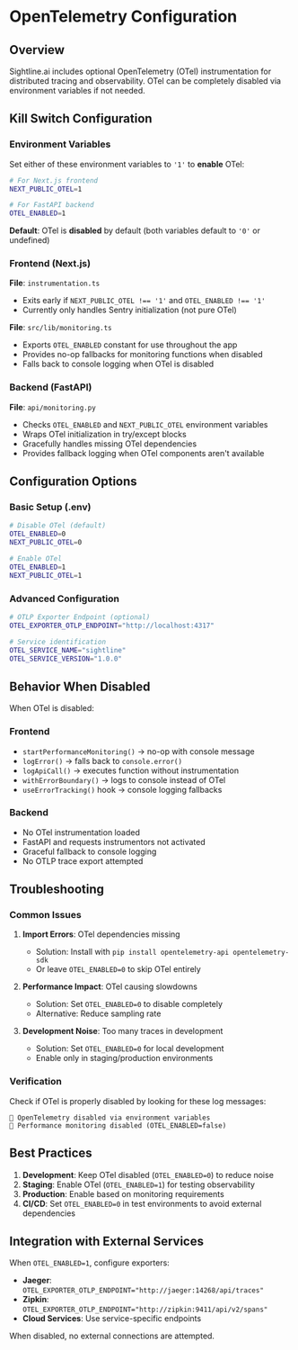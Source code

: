 # OpenTelemetry Configuration

## Overview

Sightline.ai includes optional OpenTelemetry (OTel) instrumentation for distributed tracing and observability. OTel can be completely disabled via environment variables if not needed.

## Kill Switch Configuration

### Environment Variables

Set either of these environment variables to `'1'` to **enable** OTel:

```bash
# For Next.js frontend
NEXT_PUBLIC_OTEL=1

# For FastAPI backend  
OTEL_ENABLED=1
```

**Default**: OTel is **disabled** by default (both variables default to `'0'` or undefined)

### Frontend (Next.js)

**File**: `instrumentation.ts`
- Exits early if `NEXT_PUBLIC_OTEL !== '1'` and `OTEL_ENABLED !== '1'`
- Currently only handles Sentry initialization (not pure OTel)

**File**: `src/lib/monitoring.ts` 
- Exports `OTEL_ENABLED` constant for use throughout the app
- Provides no-op fallbacks for monitoring functions when disabled
- Falls back to console logging when OTel is disabled

### Backend (FastAPI)

**File**: `api/monitoring.py`
- Checks `OTEL_ENABLED` and `NEXT_PUBLIC_OTEL` environment variables
- Wraps OTel initialization in try/except blocks
- Gracefully handles missing OTel dependencies
- Provides fallback logging when OTel components aren't available

## Configuration Options

### Basic Setup (.env)

```bash
# Disable OTel (default)
OTEL_ENABLED=0
NEXT_PUBLIC_OTEL=0

# Enable OTel
OTEL_ENABLED=1
NEXT_PUBLIC_OTEL=1
```

### Advanced Configuration

```bash
# OTLP Exporter Endpoint (optional)
OTEL_EXPORTER_OTLP_ENDPOINT="http://localhost:4317"

# Service identification
OTEL_SERVICE_NAME="sightline"
OTEL_SERVICE_VERSION="1.0.0"
```

## Behavior When Disabled

When OTel is disabled:

### Frontend
- `startPerformanceMonitoring()` → no-op with console message
- `logError()` → falls back to `console.error()`
- `logApiCall()` → executes function without instrumentation
- `withErrorBoundary()` → logs to console instead of OTel
- `useErrorTracking()` hook → console logging fallbacks

### Backend  
- No OTel instrumentation loaded
- FastAPI and requests instrumentors not activated
- Graceful fallback to console logging
- No OTLP trace export attempted

## Troubleshooting

### Common Issues

1. **Import Errors**: OTel dependencies missing
   - Solution: Install with `pip install opentelemetry-api opentelemetry-sdk`
   - Or leave `OTEL_ENABLED=0` to skip OTel entirely

2. **Performance Impact**: OTel causing slowdowns
   - Solution: Set `OTEL_ENABLED=0` to disable completely
   - Alternative: Reduce sampling rate

3. **Development Noise**: Too many traces in development
   - Solution: Set `OTEL_ENABLED=0` for local development
   - Enable only in staging/production environments

### Verification

Check if OTel is properly disabled by looking for these log messages:

```
📡 OpenTelemetry disabled via environment variables
📡 Performance monitoring disabled (OTEL_ENABLED=false)  
```

## Best Practices

1. **Development**: Keep OTel disabled (`OTEL_ENABLED=0`) to reduce noise
2. **Staging**: Enable OTel (`OTEL_ENABLED=1`) for testing observability
3. **Production**: Enable based on monitoring requirements
4. **CI/CD**: Set `OTEL_ENABLED=0` in test environments to avoid external dependencies

## Integration with External Services

When `OTEL_ENABLED=1`, configure exporters:

- **Jaeger**: `OTEL_EXPORTER_OTLP_ENDPOINT="http://jaeger:14268/api/traces"`
- **Zipkin**: `OTEL_EXPORTER_OTLP_ENDPOINT="http://zipkin:9411/api/v2/spans"`
- **Cloud Services**: Use service-specific endpoints

When disabled, no external connections are attempted.